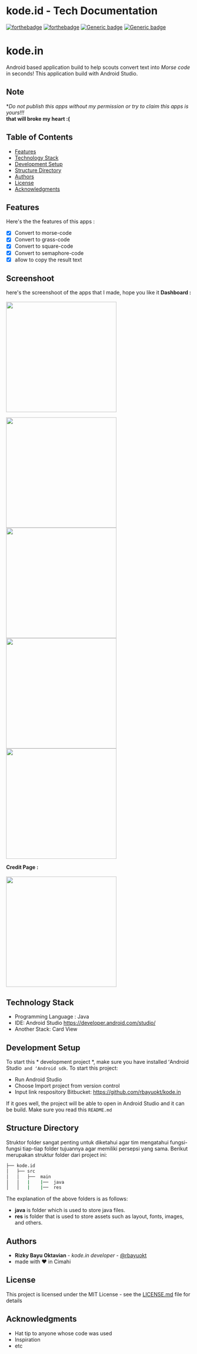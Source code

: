 # kode.id - Tech Documentation
[![forthebadge](https://forthebadge.com/images/badges/built-for-android.svg)](https://forthebadge.com) [![forthebadge](https://forthebadge.com/images/badges/built-by-developers.svg)](https://forthebadge.com)
[![Generic badge](https://img.shields.io/badge/MANTAPANCING-YES-success.svg)](https://shields.io/) [![Generic badge](https://img.shields.io/badge/contributor-5-blue.svg)](https://shields.io/)

# kode.in
 Android based application build to help scouts convert text into *Morse code* in seconds!
 This application build with Android Studio.
 
## Note
 **Do not publish this apps without my permission or try to claim this apps is yours!!!* <br>
 **that will broke my heart :(**

## Table of Contents
* [Features](#features)
* [Technology Stack](#technology-stack)
* [Development Setup](#development-setup)
* [Structure Directory](#skeleton-directory)
* [Authors](#authors)
* [License](#license)
* [Acknowledgments](#acknowledgments)

## Features
Here's the the features of this apps :
- [x] Convert to morse-code
- [x] Convert to grass-code
- [x] Convert to square-code
- [x] Convert to semaphore-code
- [x] allow to copy the result text

## Screenshoot
here's the screenshoot of the apps that I made, hope you like it
**Dashboard :**<br><br>
<img src="screenshoot/mockup/home.png" width="300px" /><br>

<img src="screenshoot/mockup/menu1.png" width="300px" />
<img src="screenshoot/mockup/menu2.png" width="300px" />
<img src="screenshoot/mockup/menu3.png" width="300px" />
<img src="screenshoot/mockup/menu4.png" width="300px" /><br>

**Credit Page :**<br><br>
<img src="screenshoot/mockup/about.png" width="300px" /><br>

## Technology Stack
* Programming Language : Java
* IDE: Android Studio https://developer.android.com/studio/
* Another Stack: Card View

## Development Setup
To start this * development project *, make sure you have installed ʻAndroid Studio` and ʻAndroid sdk`. To start this project:
- Run Android Studio
- Choose Import project from version control
- Input link respository Bitbucket: https://github.com/rbayuokt/kode.in

If it goes well, the project will be able to open in Android Studio and it can be build.
Make sure you read this `README.md`

## Structure Directory
Struktor folder sangat penting untuk diketahui agar tim mengatahui fungsi-fungsi tiap-tiap folder tujuannya agar memiliki persepsi yang sama. Berikut merupakan struktur folder dari project ini:

```bash
├── kode.id
│   ├── src
│   │   ├──  main
│   │   |    |──  java
│   │   |    |──  res
```

The explanation of the above folders is as follows:
- **java** is folder which is used to store java files.
- **res** is folder that is used to store assets such as layout, fonts, images, and others.

## Authors
* **Rizky Bayu Oktavian** - *kode.in developer* - [@rbayuokt](https://www.instagram.com/rbayuokt/)
* made with :heart: in Cimahi

## License
This project is licensed under the MIT License - see the [LICENSE.md](LICENSE.md) file for details

## Acknowledgments
* Hat tip to anyone whose code was used
* Inspiration
* etc